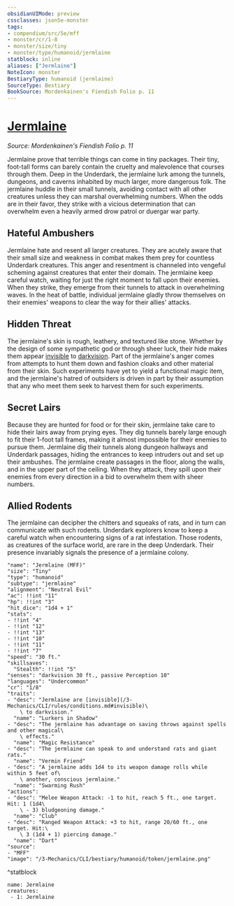```yaml
---
obsidianUIMode: preview
cssclasses: json5e-monster
tags:
- compendium/src/5e/mff
- monster/cr/1-8
- monster/size/tiny
- monster/type/humanoid/jermlaine
statblock: inline
aliases: ["Jermlaine"]
NoteIcon: monster
BestiaryType: humanoid (jermlaine)
SourceType: Bestiary
BookSource: Mordenkainen's Fiendish Folio p. 11
---
```

# [Jermlaine](3-Mechanics\CLI\bestiary\humanoid/jermlaine-mff.md)
*Source: Mordenkainen's Fiendish Folio p. 11*  

Jermlaine prove that terrible things can come in tiny packages. Their tiny, foot-tall forms can barely contain the cruelty and malevolence that courses through them. Deep in the Underdark, the jermlaine lurk among the tunnels, dungeons, and caverns inhabited by much larger, more dangerous folk. The jermlaine huddle in their small tunnels, avoiding contact with all other creatures unless they can marshal overwhelming numbers. When the odds are in their favor, they strike with a vicious determination that can overwhelm even a heavily armed drow patrol or duergar war party.

## Hateful Ambushers

Jermlaine hate and resent all larger creatures. They are acutely aware that their small size and weakness in combat makes them prey for countless Underdark creatures. This anger and resentment is channeled into vengeful scheming against creatures that enter their domain. The jermlaine keep careful watch, waiting for just the right moment to fall upon their enemies. When they strike, they emerge from their tunnels to attack in overwhelming waves. In the heat of battle, individual jermlaine gladly throw themselves on their enemies' weapons to clear the way for their allies' attacks.

## Hidden Threat

The jermlaine's skin is rough, leathery, and textured like stone. Whether by the design of some sympathetic god or through sheer luck, their hide makes them appear [invisible](conditions.md#invisible) to [darkvision](senses.md#darkvision). Part of the jermlaine's anger comes from attempts to hunt them down and fashion cloaks and other material from their skin. Such experiments have yet to yield a functional magic item, and the jermlaine's hatred of outsiders is driven in part by their assumption that any who meet them seek to harvest them for such experiments.

## Secret Lairs

Because they are hunted for food or for their skin, jermlaine take care to hide their lairs away from prying eyes. They dig tunnels barely large enough to fit their 1-foot tall frames, making it almost impossible for their enemies to pursue them. Jermlaine dig their tunnels along dungeon hallways and Underdark passages, hiding the entrances to keep intruders out and set up their ambushes. The jermlaine create passages in the floor, along the walls, and in the upper part of the ceiling. When they attack, they spill upon their enemies from every direction in a bid to overwhelm them with sheer numbers.

## Allied Rodents

The jermlaine can decipher the chitters and squeaks of rats, and in turn can communicate with such rodents. Underdark explorers know to keep a careful watch when encountering signs of a rat infestation. Those rodents, as creatures of the surface world, are rare in the deep Underdark. Their presence invariably signals the presence of a jermlaine colony.

```statblock
"name": "Jermlaine (MFF)"
"size": "Tiny"
"type": "humanoid"
"subtype": "jermlaine"
"alignment": "Neutral Evil"
"ac": !!int "11"
"hp": !!int "3"
"hit_dice": "1d4 + 1"
"stats":
- !!int "4"
- !!int "12"
- !!int "13"
- !!int "10"
- !!int "11"
- !!int "7"
"speed": "30 ft."
"skillsaves":
  "Stealth": !!int "5"
"senses": "darkvision 30 ft., passive Perception 10"
"languages": "Undercommon"
"cr": "1/8"
"traits":
- "desc": "Jermlaine are [invisible](/3-Mechanics/CLI/rules/conditions.md#invisible)\
    \ to darkvision."
  "name": "Lurkers in Shadow"
- "desc": "The jermlaine has advantage on saving throws against spells and other magical\
    \ effects."
  "name": "Magic Resistance"
- "desc": "The jermlaine can speak to and understand rats and giant rats."
  "name": "Vermin Friend"
- "desc": "A jermlaine adds 1d4 to its weapon damage rolls while within 5 feet of\
    \ another, conscious jermlaine."
  "name": "Swarming Rush"
"actions":
- "desc": "Melee Weapon Attack: -1 to hit, reach 5 ft., one target. Hit: 1 (1d4\
    \ - 3) bludgeoning damage."
  "name": "Club"
- "desc": "Ranged Weapon Attack: +3 to hit, range 20/60 ft., one target. Hit:\
    \ 3 (1d4 + 1) piercing damage."
  "name": "Dart"
"source":
- "MFF"
"image": "/3-Mechanics/CLI/bestiary/humanoid/token/jermlaine.png"
```
^statblock

```encounter-table
name: Jermlaine
creatures:
 - 1: Jermlaine
```